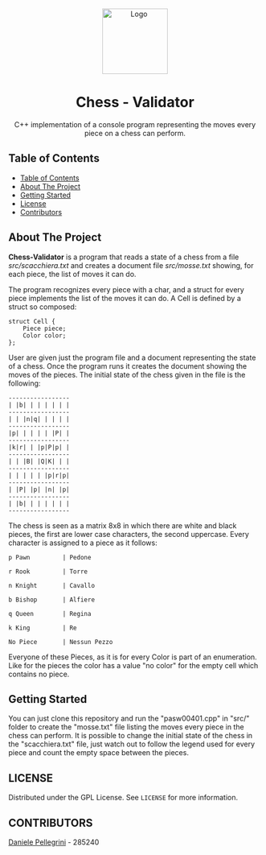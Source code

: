 <!-- PROJECT LOGO -->
<br />    
<p align="center">
  <a href="https://github.com/danielepelleg/Chess-Validator">
    <img src="https://www.flaticon.com/svg/static/icons/svg/3063/3063488.svg" alt="Logo" width="130" height="130">
  </a>
  <h1 align="center">Chess - Validator</h1>
  <p align="center">
    C++ implementation of a console program representing the moves every piece on a chess can perform.
  </p>
  
  <!-- TABLE OF CONTENTS -->
  ## Table of Contents
  
  - [Table of Contents](#table-of-contents)
  - [About The Project](#about-the-project)
  - [Getting Started](#getting-started)
  - [License](#license)
  - [Contributors](#contributors)

## About The Project

**Chess-Validator** is a program that reads a state of a chess from a file _src/scacchiera.txt_ and creates a document file _src/mosse.txt_ showing, for each piece, the list of moves it can do.

The program recognizes every piece with a char, and a struct for every piece implements the list of the moves it can do. A Cell is defined by a struct so composed:

    struct Cell {
        Piece piece;
        Color color;
    };

User are given just the program file and a document representing the state of a chess. Once the program runs it creates the document showing the moves of the pieces. The initial state of the chess given in the file is the following:

    -----------------
    | |b| | | | | | |
    -----------------
    | | |n|q| | | | |
    -----------------
    |p| | | | | |P| |
    -----------------
    |k|r| | |p|P|p| |
    -----------------
    | | |B| |Q|K| | |
    -----------------
    | | | | | |p|r|p|
    -----------------
    | |P| |p| |n| |p|
    -----------------
    | |b| | | | | | |
    -----------------

The chess is seen as a matrix 8x8 in which there are white and black pieces, the first are lower case characters, the second uppercase. Every character is assigned to a piece as it follows:

    p Pawn         | Pedone

    r Rook         | Torre

    n Knight       | Cavallo

    b Bishop       | Alfiere

    q Queen        | Regina

    k King         | Re

    No Piece       | Nessun Pezzo

Everyone of these Pieces, as it is for every Color is part of an enumeration. Like for the pieces the color has a value "no color" for the empty cell which contains no piece.

<!-- GETTING STARTED -->

## Getting Started

You can just clone this repository and run the "pasw00401.cpp" in "src/" folder to create the
"mosse.txt" file listing the moves every piece in the chess can perform. It is possible to change the initial state of the chess in the
"scacchiera.txt" file, just watch out to follow the legend used for every piece and count the empty space between the pieces.

<!-- LICENSE -->

## LICENSE

Distributed under the GPL License. See `LICENSE` for more information.

   <!-- CONTRIBUTORS -->

## CONTRIBUTORS

[Daniele Pellegrini](https://github.com/danielepelleg) - 285240

